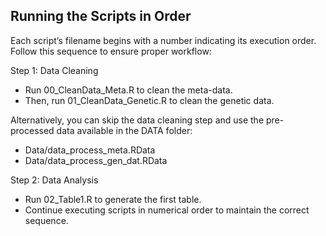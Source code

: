 ## Running the Scripts in Order

Each script’s filename begins with a number indicating its execution order. Follow this sequence to ensure proper workflow:

Step 1: Data Cleaning

- Run 00_CleanData_Meta.R to clean the meta-data.
- Then, run 01_CleanData_Genetic.R to clean the genetic data.

Alternatively, you can skip the data cleaning step and use the pre-processed data available in the DATA folder:

- Data/data_process_meta.RData
- Data/data_process_gen_dat.RData

Step 2: Data Analysis

- Run 02_Table1.R to generate the first table.
- Continue executing scripts in numerical order to maintain the correct sequence.






